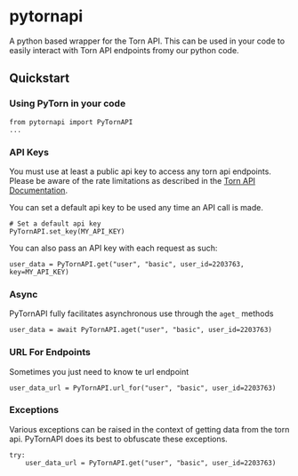 # pytornapi
A python based wrapper for the Torn API. This can be used in your code to easily interact with Torn API endpoints fromy our python code.

## Quickstart
### Using PyTorn in your code
```
from pytornapi import PyTornAPI
...
```

### API Keys
You must use at least a public api key to access any torn api endpoints.  Please be aware of the rate limitations as described in the [Torn API Documentation](https://www.torn.com/api.html#).

You can set a default api key to be used any time an API call is made.
```
# Set a default api key
PyTornAPI.set_key(MY_API_KEY)
```

You can also pass an API key with each request as such:
```
user_data = PyTornAPI.get("user", "basic", user_id=2203763, key=MY_API_KEY)
```

### Async
PyTornAPI fully facilitates asynchronous use through the `aget_` methods
```
user_data = await PyTornAPI.aget("user", "basic", user_id=2203763)
```

### URL For Endpoints
Sometimes you just need to know te url endpoint
```
user_data_url = PyTornAPI.url_for("user", "basic", user_id=2203763)
```

### Exceptions
Various exceptions can be raised in the context of getting data from the torn api. PyTornAPI does its best to obfuscate these exceptions.
```
try:
    user_data_url = PyTornAPI.get("user", "basic", user_id=2203763)
```
